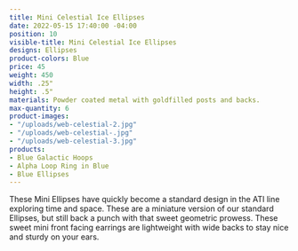 ```yaml
---
title: Mini Celestial Ice Ellipses
date: 2022-05-15 17:40:00 -04:00
position: 10
visible-title: Mini Celestial Ice Ellipses
designs: Ellipses
product-colors: Blue
price: 45
weight: 450
width: .25"
height: .5"
materials: Powder coated metal with goldfilled posts and backs.
max-quantity: 6
product-images:
- "/uploads/web-celestial-2.jpg"
- "/uploads/web-celestial-.jpg"
- "/uploads/web-celestial-3.jpg"
products:
- Blue Galactic Hoops
- Alpha Loop Ring in Blue
- Blue Ellipses
---
```


These Mini Ellipses have quickly become a standard design in the ATI line exploring time and space. These are a miniature version of our standard Ellipses, but still back a punch with that sweet geometric prowess. These sweet mini front facing earrings are lightweight with wide backs to stay nice and sturdy on your ears.